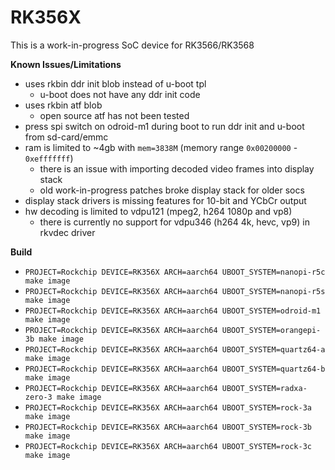 # RK356X

This is a work-in-progress SoC device for RK3566/RK3568

**Known Issues/Limitations**

* uses rkbin ddr init blob instead of u-boot tpl
  - u-boot does not have any ddr init code
* uses rkbin atf blob
  - open source atf has not been tested
* press spi switch on odroid-m1 during boot to run ddr init and u-boot from sd-card/emmc
* ram is limited to ~4gb with `mem=3838M` (memory range `0x00200000` - `0xefffffff`)
  - there is an issue with importing decoded video frames into display stack
  - old work-in-progress patches broke display stack for older socs
* display stack drivers is missing features for 10-bit and YCbCr output
* hw decoding is limited to vdpu121 (mpeg2, h264 1080p and vp8)
  - there is currently no support for vdpu346 (h264 4k, hevc, vp9) in rkvdec driver

**Build**

* `PROJECT=Rockchip DEVICE=RK356X ARCH=aarch64 UBOOT_SYSTEM=nanopi-r5c make image`
* `PROJECT=Rockchip DEVICE=RK356X ARCH=aarch64 UBOOT_SYSTEM=nanopi-r5s make image`
* `PROJECT=Rockchip DEVICE=RK356X ARCH=aarch64 UBOOT_SYSTEM=odroid-m1 make image`
* `PROJECT=Rockchip DEVICE=RK356X ARCH=aarch64 UBOOT_SYSTEM=orangepi-3b make image`
* `PROJECT=Rockchip DEVICE=RK356X ARCH=aarch64 UBOOT_SYSTEM=quartz64-a make image`
* `PROJECT=Rockchip DEVICE=RK356X ARCH=aarch64 UBOOT_SYSTEM=quartz64-b make image`
* `PROJECT=Rockchip DEVICE=RK356X ARCH=aarch64 UBOOT_SYSTEM=radxa-zero-3 make image`
* `PROJECT=Rockchip DEVICE=RK356X ARCH=aarch64 UBOOT_SYSTEM=rock-3a make image`
* `PROJECT=Rockchip DEVICE=RK356X ARCH=aarch64 UBOOT_SYSTEM=rock-3b make image`
* `PROJECT=Rockchip DEVICE=RK356X ARCH=aarch64 UBOOT_SYSTEM=rock-3c make image`
